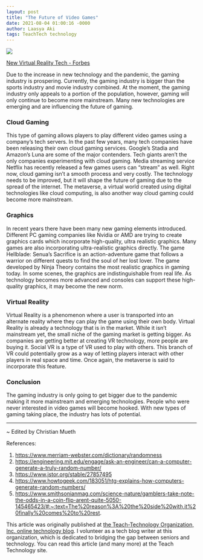 ```yaml
---
layout: post
title: "The Future of Video Games"
date: 2021-08-04 01:00:16 -0000
author: Laasya Aki
tags: TeachTech technology
---
```

![](https://img1.wsimg.com/isteam/ip/256c2eac-6fce-4fa6-8cc2-cb0858d3cc58/960x0-3.jpg/:/cr=t:0%25,l:0%25,w:100%25,h:100%25/rs=w:1280)

[New Virtual Reality Tech - Forbes](https://www.forbes.com/sites/mattgardner1/2020/06/11/whats-the-future-of-gaming-industry-professors-tell-us-what-to-expect/?sh=23e53f396c4f)

Due to the increase in new technology and the pandemic, the gaming industry is prospering. Currently, the gaming industry is bigger than the sports industry and movie industry combined. At the moment, the gaming industry only appeals to a portion of the population, however, gaming will only continue to become more mainstream. Many new technologies are emerging and are influencing the future of gaming.



### Cloud Gaming
This type of gaming allows players to play different video games using a company’s tech servers. In the past few years, many tech companies have been releasing their own cloud gaming services. Google’s Stadia and Amazon’s Luna are some of the major contenders. Tech giants aren’t the only companies experimenting with cloud gaming. Media streaming service Netflix has recently released a few games users can “stream” as well. Right now, cloud gaming isn’t a smooth process and very costly. The technology needs to be improved, but it will shape the future of gaming due to the spread of the internet. The metaverse, a virtual world created using digital technologies like cloud computing, is also another way cloud gaming could become more mainstream.



### Graphics
In recent years there have been many new gaming elements introduced. Different PC gaming companies like Nvidia or AMD are trying to create graphics cards which incorporate high-quality, ultra realistic graphics. Many games are also incorporating ultra-realistic graphics directly. The game Hellblade: Senua’s Sacrifice is an action-adventure game that follows a warrior on different quests to find the soul of her lost lover. The game developed by Ninja Theory contains the most realistic graphics in gaming today. In some scenes, the graphics are indistinguishable from real life. As technology becomes more advanced and consoles can support these high-quality graphics, it may become the new norm.



### Virtual Reality
Virtual Reality is a phenomenon where a user is transported into an alternate reality where they can play the game using their own body. Virtual Reality is already a technology that is in the market. While it isn’t mainstream yet, the small niche of the gaming market is getting bigger. As companies are getting better at creating VR technology, more people are buying it. Social VR is a type of VR used to play with others. This branch of VR could potentially grow as a way of letting players interact with other players in real space and time. Once again, the metaverse is said to incorporate this feature.



### Conclusion
The gaming industry is only going to get bigger due to the pandemic making it more mainstream and emerging technologies. People who were never interested in video games will become hooked. With new types of gaming taking place, the industry has lots of potential.

********
~ Edited by Christian Mueth

References:
1. https://www.merriam-webster.com/dictionary/randomness
2. https://engineering.mit.edu/engage/ask-an-engineer/can-a-computer-generate-a-truly-random-number/
3. https://www.jstor.org/stable/27857495
4. https://www.howtogeek.com/183051/htg-explains-how-computers-generate-random-numbers/
5. https://www.smithsonianmag.com/science-nature/gamblers-take-note-the-odds-in-a-coin-flip-arent-quite-5050-145465423/#:~:text=The%20reason%3A%20the%20side%20with,it%20finally%20comes%20to%20rest.

This article was originally published at [the Teach-Technology Organization, Inc. online technology blog](https://teach-technology.org/blog). I volunteer as a tech blog writer at this organization, which is dedicated to bridging the gap between seniors and technology. You can read this article (and many more) at the Teach Technology site. 

